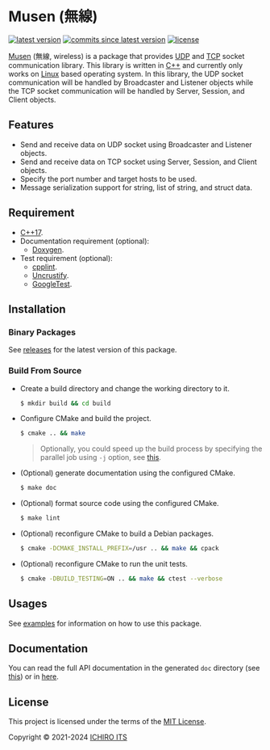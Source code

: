 # Musen (無線)

[![latest version](https://img.shields.io/github/v/release/ichiro-its/musen)](https://github.com/ichiro-its/musen/releases/)
[![commits since latest version](https://img.shields.io/github/commits-since/ichiro-its/musen/latest)](https://github.com/ichiro-its/musen/commits/master)
[![license](https://img.shields.io/github/license/ichiro-its/musen)](./LICENSE)

[Musen](https://ichiro-its.github.io/musen) (無線, wireless) is a package that provides [UDP](https://en.wikipedia.org/wiki/User_Datagram_Protocol) and [TCP](https://en.wikipedia.org/wiki/Transmission_Control_Protocol) socket communication library.
This library is written in [C++](https://isocpp.org/) and currently only works on [Linux](https://www.linux.org/) based operating system.
In this library, the UDP socket communication will be handled by Broadcaster and Listener objects while the TCP socket communication will be handled by Server, Session, and Client objects.

## Features

- Send and receive data on UDP socket using Broadcaster and Listener objects.
- Send and receive data on TCP socket using Server, Session, and Client objects.
- Specify the port number and target hosts to be used.
- Message serialization support for string, list of string, and struct data.

## Requirement

- [C++17](https://en.cppreference.com/w/cpp/compiler_support).
- Documentation requirement (optional):
  - [Doxygen](https://www.doxygen.nl/).
- Test requirement (optional):
  - [cpplint](https://github.com/cpplint/cpplint).
  - [Uncrustify](http://uncrustify.sourceforge.net/).
  - [GoogleTest](https://google.github.io/googletest/).

## Installation

### Binary Packages

See [releases](https://github.com/ichiro-its/musen/releases) for the latest version of this package.

### Build From Source

- Create a build directory and change the working directory to it.
  ```sh
  $ mkdir build && cd build
  ```
- Configure CMake and build the project.
  ```sh
  $ cmake .. && make
  ```
  > Optionally, you could speed up the build process by specifying the parallel job using `-j` option, see [this](https://www.gnu.org/software/make/manual/html_node/Parallel.html).
- (Optional) generate documentation using the configured CMake.
  ```sh
  $ make doc
  ```
- (Optional) format source code using the configured CMake.
  ```sh
  $ make lint
  ```
- (Optional) reconfigure CMake to build a Debian packages.
  ```sh
  $ cmake -DCMAKE_INSTALL_PREFIX=/usr .. && make && cpack
  ```
- (Optional) reconfigure CMake to run the unit tests.
  ```sh
  $ cmake -DBUILD_TESTING=ON .. && make && ctest --verbose
  ```

## Usages

See [examples](https://github.com/ichiro-its/musen/blob/master/examples) for information on how to use this package.

## Documentation

You can read the full API documentation in the generated `doc` directory (see [this](#Build-From-Source)) or in [here](https://ichiro-its.github.io/musen).

## License

This project is licensed under the terms of the [MIT License](https://github.com/ichiro-its/musen/blob/master/LICENSE).

Copyright © 2021-2024 [ICHIRO ITS](https://ichiro.its.ac.id/)
